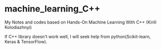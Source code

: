 # machine_learning_C++
My Notes and codes based on Hands-On Machine Learning With C++ (Kirill Kolodiazhnyi)


If C++ library doesn't work well, I will seek help from python(Scikit-learn, Keras & TensorFlow).
